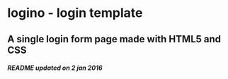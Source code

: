 # logino - login template

## A single login form page made with HTML5 and CSS

##### README updated on 2 jan 2016
